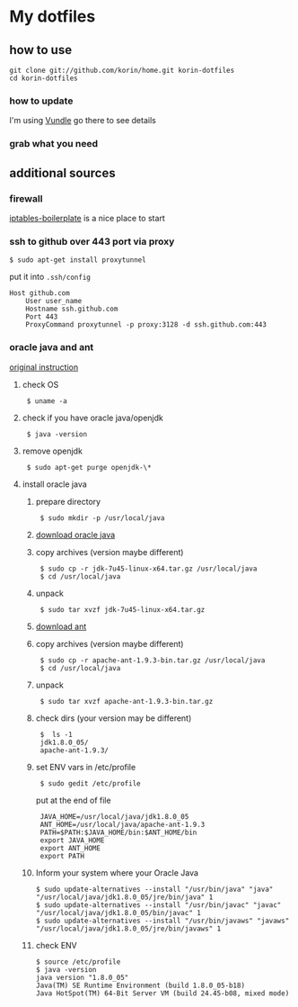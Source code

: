 My dotfiles
=============================================
how to use
---------------------------------------------

	git clone git://github.com/korin/home.git korin-dotfiles
	cd korin-dotfiles

### how to update
I'm using [Vundle](https://github.com/gmarik/vundle) go there to see details

### grab what you need

additional sources
---------------------------------------------

### firewall
[iptables-boilerplate](https://github.com/bmaeser/iptables-boilerplate) is a nice place to start

### ssh to github over 443 port via proxy
	$ sudo apt-get install proxytunnel

put it into `.ssh/config`

	Host github.com
		User user_name
		Hostname ssh.github.com
		Port 443
		ProxyCommand proxytunnel -p proxy:3128 -d ssh.github.com:443


### oracle java and ant
[original instruction](http://www.wikihow.com/Install-Oracle-Java-on-Ubuntu-Linux)

1. check OS

		$ uname -a

2. check if you have oracle java/openjdk

		$ java -version

3. remove openjdk

		$ sudo apt-get purge openjdk-\*

4. install oracle java

	1. prepare directory

			$ sudo mkdir -p /usr/local/java

	2. [download oracle java](http://www.oracle.com/technetwork/java/javase/downloads/index.html)

	3. copy archives (version maybe different)

			$ sudo cp -r jdk-7u45-linux-x64.tar.gz /usr/local/java
			$ cd /usr/local/java

	4. unpack

			$ sudo tar xvzf jdk-7u45-linux-x64.tar.gz

	5. [download ant](http://ant.apache.org/bindownload.cgi)


	6. copy archives (version maybe different)

			$ sudo cp -r apache-ant-1.9.3-bin.tar.gz /usr/local/java
			$ cd /usr/local/java

	7. unpack

			$ sudo tar xvzf apache-ant-1.9.3-bin.tar.gz

	8. check dirs (your version may be different)

			$  ls -1
			jdk1.8.0_05/
			apache-ant-1.9.3/

	9. set ENV vars in /etc/profile

			$ sudo gedit /etc/profile

		put at the end of file

			JAVA_HOME=/usr/local/java/jdk1.8.0_05
			ANT_HOME=/usr/local/java/apache-ant-1.9.3
			PATH=$PATH:$JAVA_HOME/bin:$ANT_HOME/bin
			export JAVA_HOME
			export ANT_HOME
			export PATH

	10. Inform your system where your Oracle Java

			$ sudo update-alternatives --install "/usr/bin/java" "java" "/usr/local/java/jdk1.8.0_05/jre/bin/java" 1
			$ sudo update-alternatives --install "/usr/bin/javac" "javac" "/usr/local/java/jdk1.8.0_05/bin/javac" 1
			$ sudo update-alternatives --install "/usr/bin/javaws" "javaws" "/usr/local/java/jdk1.8.0_05/jre/bin/javaws" 1

	11. check ENV

			$ source /etc/profile
			$ java -version
			java version "1.8.0_05"
			Java(TM) SE Runtime Environment (build 1.8.0_05-b18)
			Java HotSpot(TM) 64-Bit Server VM (build 24.45-b08, mixed mode)





